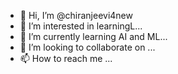 - 👋 Hi, I’m @chiranjeevi4new
- 👀 I’m interested in learningL...
- 🌱 I’m currently learning AI and ML...
- 💞️ I’m looking to collaborate on ...
- 📫 How to reach me ...

<!---
chiranjeevi4new/chiranjeevi4new is a ✨ special ✨ repository because its `README.md` (this file) appears on your GitHub profile.
You can click the Preview link to take a look at your changes.
--->
